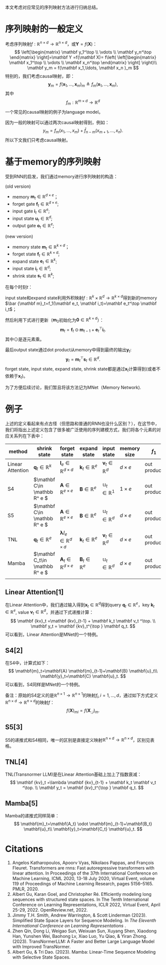 本文考虑对应常见的序列映射方法进行归纳总结。

# 序列映射的一般定义

考虑序列映射$f:\mathbb R^{n\times d}\to \mathbb R^{n\times d}$，或$\mathbf Y = f(\mathbf  X)$：
$$
\left[\begin{matrix}
\mathbf y_1^\top \\
\vdots \\
\mathbf y_n^\top 
\end{matrix}
\right]=\mathbf Y =f(\mathbf X)=
f\left(
\left[\begin{matrix}
\mathbf x_1^\top \\
\vdots \\
\mathbf x_n^\top 
\end{matrix}
\right]
\right)\\
\mathbf y_m = f(\mathbf x_1,\ldots,
\mathbf x_n )_m
$$
特别的，我们考虑causal映射，即：
$$
\mathbf y_m= f(\mathbf x_1, \ldots, \mathbf x_m)_m\triangleq f_m(\mathbf x_1, \ldots, \mathbf x_m),
$$
其中
$$
f_m: \mathbb R^{m\times d}\to \mathbb R^d
$$
一个常见的causal映射的例子为language model。

因为一般的映射可以通过两次causal映射得到，例如：
$$
y_m =f_m(x_1, \ldots, x_m) +\bar f_{n-m}(x_{m+1},\ldots, x_n).
$$
所以下文我们只考虑causal映射。



# 基于memory的序列映射

受到RNN的启发，我们通过memory进行序列映射的构造：

(old version)
- memory $\mathbf m_t \in \mathbb R^{d\times e}$；
- forget gate $\mathbf f_t \in \mathbb R^{d\times e}$;
- input gate $\mathbf i_t \in \mathbb R^{e}$;
- input state $\mathbf u_t \in \mathbb R^{d}$;
- output gate $\mathbf o_t \in \mathbb R^{e}$;

(new version)
- memory state $\mathbf m_t \in \mathbb R^{k\times d}$；
- forget state $\mathbf f_t \in \mathbb R^{k\times d}$;
- expand state $\mathbf e_t \in \mathbb R^{k}$;
- input state $\mathbf i_t \in \mathbb R^{d}$;
- shrink state $\mathbf s_t \in \mathbb R^{k}$;

在每个时刻$t$：

input state和expand state利用外积映射$f: \mathbb R^{k}\times \mathbb R^d \to \mathbb R^{k\times d}$得到新的memory $\bar {\mathbf m}_t=f_1(\mathbf e_t, \mathbf i_t)=\mathbf e_t^\top \mathbf i_t$；

然后利用下式进行更新（$\mathbf m_0$初始化为$\mathbf 0\in \mathbb R^{k\times d}$）：
$$
\mathbf m_{t}=\mathbf f_t \odot \mathbf m_{t-1} + \mathbf e_t^\top \mathbf i_t.
$$
其中$\odot$是逐元素乘。

最后output state通过dot product从memory中得到最终的输出$\mathbf y_t$:
$$
\mathbf y_t =\mathbf m_t^{\top} \mathbf s_t  \in \mathbb R^d.
$$
forget state, input state, expand state, shrink state都是通过$\mathbf  x_t$计算得到(或者不依赖于$\mathbf x_t$)。

为了方便后续讨论，我们暂且将该方法记为MNet（Memory Network).



# 例子

上述的定义看起来有点古怪（但思路和普通的RNN也没什么区别？），在这节中，我们将指出上述定义包含了很多被广泛使用的序列建模方式，我们将各个元素的对应关系列在下表中：

| method           | shrink state                    | forget state                                    | expand state                      | input state                     | memory size  | $f_1$       | $f_2$                   |
| ---------------- | ------------------------------ | ---------------------------------------------- | ------------------------------- | ------------------------------- | ------------ | ----------- | ----------------------- |
| Linear Attention | $\mathbf q_t\in \mathbb R^{k}$ | $\mathbf I_e\in \mathbb R^{d\times d}$         | $\mathbf k_t \in \mathbb R^{e}$ | $\mathbf v_t \in \mathbb R^{d}$ | $d\times e$  | out product | matrix production       |
| S4               | $\mathbf C\in \mathbb R^ e $   | $\mathbf A\in \mathbb R^{e\times e}$           | $\mathbf B\in \mathbb R^{e}$    | $\mathbb u_t \in \mathbb R^1$   | $1\times e$  | out product | matrix production       |
| S5               | $\mathbf C\in \mathbb R^ e $   | $\mathbf A\in \mathbb R^{e\times e}$           | $\mathbf B\in \mathbb R^{e}$    | $\mathbb u_t \in \mathbb R^d$   | $d \times e$ | out product | matrix production       |
| TNL              | $\mathbf q_t\in \mathbb R^{e}$ | $\mathbf \lambda I_e\in \mathbb R^{d\times d}$ | $\mathbf k_t \in \mathbb R^{e}$ | $\mathbf v_t \in \mathbb R^{d}$ | $d\times e$  | out product | matrix production       |
| Mamba            | $\mathbf C_t\in \mathbb R^ e $ | $\mathbf A_t\in \mathbb R^{d\times e}$         | $\mathbf B_t\in \mathbb R^{e}$  | $\mathbb u_t \in \mathbb R^d$   | $d\times e$  | out product | element wise production |
|                  |                                |                                                |                                 |                                 |              |             |                         |



## Linear Attention[1]

在Linear Attention中，我们通过输入得到$\mathbf x_t \in \mathbb R^{d}$得到query $\mathbf q_t  \in \mathbb R^{e}$，key $\mathbf k_t  \in \mathbb R^{e}$, value $\mathbf v_t  \in \mathbb R^{d}$，并通过下式递推计算：
$$
\mathbf {kv}_t =\mathbf {kv}_{t-1} + \mathbf k_t \mathbf  v_t ^\top. \\
\mathbf y_t =  \mathbf {kv}_t^{\top } \mathbf q_t.
$$
可以看到，Linear Attention是MNet的一个特例。



## S4[2]

在S4中，计算式如下：
$$
\mathbf{m}_t=\mathbf{A} \mathbf{m}_{t-1}+\mathbf{B} \mathbf{u}_t\\
\mathbf{y}_t=\mathbf{C} \mathbf{u}_t.
$$
可以看到，S4同样是MNet的一个特例。

备注：原始的S4定义的是$\mathbb R^{n\times 1}\to \mathbb R^{n\times 1}$的映射$f_i,i=1,\ldots ,d$，通过如下方式定义$\mathbb R^{n\times d} \to \mathbb R^{n\times d}$的映射$f$：
$$
f(\mathbf X)_{mi} =f(\mathbf X_{:, i})_m.
$$



## S5[3]

S5的递推式和S4相同，唯一的区别是直接定义映射$\mathbb R^{n\times d} \to \mathbb R^{n\times d}$，区别见表格。



## TNL[4]

TNL(Transnormer LLM)是在Linear Attention基础上加上了指数衰减：
$$
\mathbf {kv}_t =\lambda \mathbf {kv}_{t-1} + \mathbf k_t \mathbf  v_t ^\top. \\
\mathbf y_t =  \mathbf {kv}_t^{\top } \mathbf q_t.
$$


## Mamba[5]

Mamba的递推式同样简单：
$$
\mathbf{m}_t=\mathbf{A_t} \odot \mathbf{m}_{t-1}+\mathbf{B_t} \mathbf{u}_t\\
\mathbf{y}_t=\mathbf{C_t} \mathbf{u}_t.
$$



# Citations

1. Angelos Katharopoulos, Apoorv Vyas, Nikolaos Pappas, and François Fleuret. Transformers are rnns: Fast autoregressive transformers with linear attention. In Proceedings of the 37th International Conference on Machine Learning, ICML 2020, 13-18 July 2020, Virtual Event, volume 119 of Proceedings of Machine Learning Research, pages 5156–5165. PMLR, 2020.
2. Albert Gu, Karan Goel, and Christopher Ré. Efficiently modeling long sequences with structured state spaces. In The Tenth International Conference on Learning Representations, ICLR 2022, Virtual Event, April 25-29, 2022. OpenReview.net, 2022.
3. Jimmy T.H. Smith, Andrew Warrington, & Scott Linderman (2023). Simplified State Space Layers for Sequence Modeling. In *The Eleventh International Conference on Learning Representations* .
4. Zhen Qin, Dong Li, Weigao Sun, Weixuan Sun, Xuyang Shen, Xiaodong Han, Yunshen Wei, Baohong Lv, Xiao Luo, Yu Qiao, & Yiran Zhong. (2023). TransNormerLLM: A Faster and Better Large Language Model with Improved TransNormer.
5. Albert Gu, & Tri Dao. (2023). Mamba: Linear-Time Sequence Modeling with Selective State Spaces.